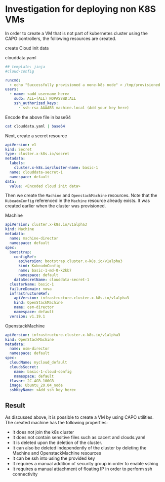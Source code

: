 # Investigation for deploying non K8S VMs

In order to create a VM that is not part of kubernetes cluster using the CAPO controllers, the following resources are created.


create Cloud init data

clouddata.yaml
```yaml
## template: jinja
#cloud-config

runcmd:
  - echo "Successfully provisioned a none-k8s node" > /tmp/provisioned.node.txt 
users:
  - name: <add username here>
    sudo: ALL=(ALL) NOPASSWD:ALL
    ssh_authorized_keys:
      - ssh-rsa AAAAB3 machine.local (Add your key here)
```
Encode the above file in base64

```bash
cat clouddata.yaml | base64
```

Next, create a secret resource
```yaml
apiVersion: v1
kind: Secret
type: cluster.x-k8s.io/secret
metadata:
  labels:
    cluster.x-k8s.io/cluster-name: basic-1
  name: clouddata-secret-1
  namespace: default
data:
  value: <Encoded cloud init data>
```

Then we create the ```Machine``` and ```OpenstackMachine``` resources.
Note that the ```KubeadmConfig``` referenced in the ```Machine``` resource already exists.
It was created earlier when the cluster was provisioned.

Machine

```yaml
apiVersion: cluster.x-k8s.io/v1alpha3
kind: Machine
metadata:
  name: machine-director
  namespace: default
spec:
  bootstrap:
    configRef:
      apiVersion: bootstrap.cluster.x-k8s.io/v1alpha3
      kind: KubeadmConfig
      name: basic-1-md-0-k2kb7
      namespace: default
    dataSecretName: clouddata-secret-1
  clusterName: basic-1
  failureDomain: nova
  infrastructureRef:
    apiVersion: infrastructure.cluster.x-k8s.io/v1alpha3
    kind: OpenStackMachine
    name: osm-director
    namespace: default
  version: v1.19.1
```

OpenstackMachine

```yaml
apiVersion: infrastructure.cluster.x-k8s.io/v1alpha3
kind: OpenStackMachine
metadata:
  name: osm-director
  namespace: default
spec:
  cloudName: mycloud_default
  cloudsSecret:
    name: basic-1-cloud-config
    namespace: default
  flavor: 2C-4GB-100GB
  image: Ubuntu_20.04_node
  sshKeyName: <Add ssh key here>
```

## Result
As discussed above, it is possible to create a VM by using CAPO utilities.
The created machine has the following properties:
- It does not join the k8s cluster
- It does not contain sensitive files such as cacert and clouds.yaml
- It is deleted upon the deletion of the cluster.
- It can also be deleted independently of the cluster by deleting the Machine and OpenstackMachine resources
- It can be ssh into using the provided key
- It requires a manual addition of security group in order to enable sshing
- It requires a manual attachment of floating IP in order to perform ssh connectivity

